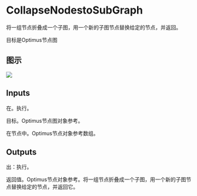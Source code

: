 # CollapseNodestoSubGraph

将一组节点折叠成一个子图，用一个新的子图节点替换给定的节点，并返回。

目标是Optimus节点图

## 图示

![]($-20221218-20170806.png)

## Inputs

在。执行。

目标。Optimus节点图对象参考。

在节点中。Optimus节点对象参考数组。  

## Outputs

出：执行。

返回值。Optimus节点对象参考。将一组节点折叠成一个子图，用一个新的子图节点替换给定的节点，并返回它。
